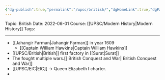 ```yaml
---
{"dg-publish":true,"permalink":"/upsc/british/","dgHomeLink":true,"dgPassFrontmatter":false}
---
```


Topic: British
Date: 2022-06-01
Course: [[UPSC/Modern History|Modern History]]
Tags: 

---



- [[Jahangir Farman|Jahangir Farman]] in year 1609 
	- [[Captain William Hawkins|Captain William Hawkins]]
- [[UPSC/British|British]] first factory in [[Surat|Surat]]
- The fought multiple wars.[[ British Conquest and War| British Conquest and War]]
- [[UPSC/EIC|EIC]] -> Queen Elizabeth I charter. 
- 

